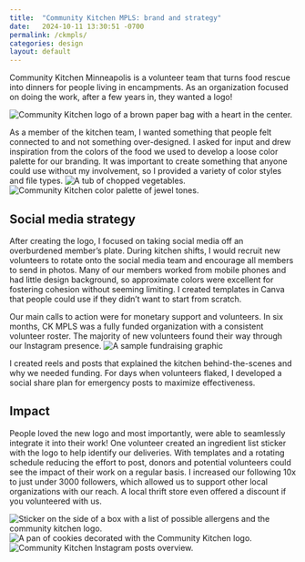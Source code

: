 ```yaml
---
title:  "Community Kitchen MPLS: brand and strategy"
date:   2024-10-11 13:30:51 -0700
permalink: /ckmpls/
categories: design
layout: default
---
```

Community Kitchen Minneapolis is a volunteer team that turns food rescue into dinners for people living in encampments. As an organization focused on doing the work, after a few years in, they wanted a logo!

<img class="caseStudyImage tallImage" src="../assets/img/CK/CK-logo.png" alt="Community Kitchen logo of a brown paper bag with a heart in the center."/>

As a member of the kitchen team, I wanted something that people felt connected to and not something over-designed. I asked for input and drew inspiration from the colors of the food we used to develop a loose color palette for our branding. It was important to create something that anyone could use without my involvement, so I provided a variety of color styles and file types.
<img class="caseStudyImage tallImage" src="../assets/img/CK/ingredients.jpg" alt="A tub of chopped vegetables."/>
<img class="caseStudyImage" src="../assets/img/CK/CK-color-palette.png" alt="Community Kitchen color palette of jewel tones."/>

## Social media strategy 
After creating the logo, I focused on taking social media off an overburdened member’s plate. During kitchen shifts, I would recruit new volunteers to rotate onto the social media team and encourage all members to send in photos. Many of our members worked from mobile phones and had little design background, so approximate colors were excellent for fostering cohesion without seeming limiting. I created templates in Canva that people could use if they didn’t want to start from scratch.

Our main calls to action were for monetary support and volunteers. In six months, CK MPLS was a fully funded organization with a consistent volunteer roster. The majority of new volunteers found their way through our Instagram presence.
<img class="caseStudyImage" src="../assets/img/CK/3.png" alt="A sample fundraising graphic"/>

I created reels and posts that explained the kitchen behind-the-scenes and why we needed funding. For days when volunteers flaked, I developed a social share plan for emergency posts to maximize effectiveness. 

## Impact

People loved the new logo and most importantly, were able to seamlessly integrate it into their work! One volunteer created an ingredient list sticker with the logo to help identify our deliveries. With templates and a rotating schedule reducing the effort to post, donors and potential  volunteers could see the impact of their work on a regular basis. I increased our following 10x to just under 3000 followers, which allowed us to support other local organizations with our reach. A local thrift store even offered a discount if you volunteered with us. 

<img class="caseStudyImage" src="../assets/img/CK/ingredient-sticker.jpg" alt="Sticker on the side of a box with a list of possible allergens and the community kitchen logo."/>

<img class="caseStudyImage" src="../assets/img/CK/cookies.jpg" alt="A pan of cookies decorated with the Community Kitchen logo."/>

<img class="caseStudyImage tallImage" src="../assets/img/CK/social-feed.jpg" alt="Community Kitchen Instagram posts overview."/>